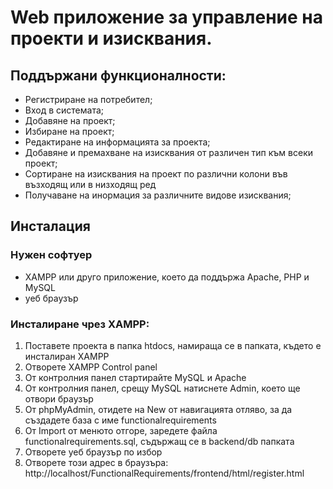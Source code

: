 # Web приложение за управление на проекти и изисквания.

## Поддържани функционалности:
- Регистриране на потребител;
- Вход в системата;
- Добавяне на проект;
- Избиране на проект;
- Редактиране на информацията за проекта;
- Добавяне и премахване на изисквания от различен тип към всеки проект;
- Сортиране на изисквания на проект по различни колони във възходящ или в низходящ ред
- Получаване на инормация за различните видове изисквания;

## Инсталация

### Нужен софтуер
- XAMPP или друго приложение, което да поддържа Apache, PHP и MySQL
- уеб браузър

### Инсталиране чрез XAMPP:
1. Поставете проекта в папка htdocs, намираща се в папката, където е инсталиран XAMPP
2. Отворете XAMPP Control panel
3. От контролния панел стартирайте MySQL и Apache
4. От контролния панел, срещу MySQL натиснете Admin, което ще отвори браузър
5. От phpMyAdmin, отидете на New от навигацията отляво, за да създадете база с име functionalrequirements
6. От Import от менюто отгоре, заредете файла functionalrequirements.sql, съдържащ се в backend/db папката
7. Отворете уеб браузър по избор
8. Отворете този адрес в браузъра: http://localhost/FunctionalRequirements/frontend/html/register.html
